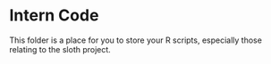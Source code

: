# Intern Code

This folder is a place for you to store your R scripts, especially those relating to the sloth project.